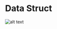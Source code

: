 # Data Struct
![alt text](https://github.com/mhmmdlkts/Kutil_C/blob/master/kutilcstruct.png?raw=true)
